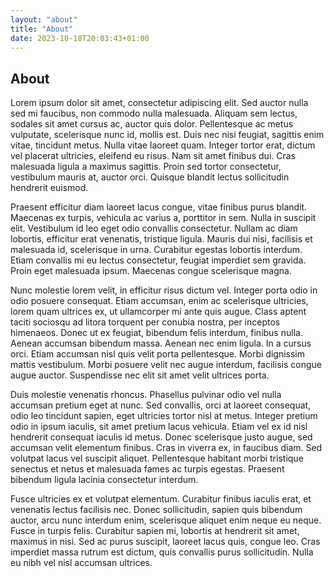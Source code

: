 ```yaml
---
layout: "about"
title: "About"
date: 2023-10-18T20:03:43+01:00
---
```


## About

Lorem ipsum dolor sit amet, consectetur adipiscing elit. Sed auctor nulla sed mi faucibus, non commodo nulla malesuada. Aliquam sem lectus, sodales sit amet cursus ac, auctor quis dolor. Pellentesque ac metus vulputate, scelerisque nunc id, mollis est. Duis nec nisi feugiat, sagittis enim vitae, tincidunt metus. Nulla vitae laoreet quam. Integer tortor erat, dictum vel placerat ultricies, eleifend eu risus. Nam sit amet finibus dui. Cras malesuada ligula a maximus sagittis. Proin sed tortor consectetur, vestibulum mauris at, auctor orci. Quisque blandit lectus sollicitudin hendrerit euismod.

Praesent efficitur diam laoreet lacus congue, vitae finibus purus blandit. Maecenas ex turpis, vehicula ac varius a, porttitor in sem. Nulla in suscipit elit. Vestibulum id leo eget odio convallis consectetur. Nullam ac diam lobortis, efficitur erat venenatis, tristique ligula. Mauris dui nisi, facilisis et malesuada id, scelerisque in urna. Curabitur egestas lobortis interdum. Etiam convallis mi eu lectus consectetur, feugiat imperdiet sem gravida. Proin eget malesuada ipsum. Maecenas congue scelerisque magna.

Nunc molestie lorem velit, in efficitur risus dictum vel. Integer porta odio in odio posuere consequat. Etiam accumsan, enim ac scelerisque ultricies, lorem quam ultrices ex, ut ullamcorper mi ante quis augue. Class aptent taciti sociosqu ad litora torquent per conubia nostra, per inceptos himenaeos. Donec ut ex feugiat, bibendum felis interdum, finibus nulla. Aenean accumsan bibendum massa. Aenean nec enim ligula. In a cursus orci. Etiam accumsan nisl quis velit porta pellentesque. Morbi dignissim mattis vestibulum. Morbi posuere velit nec augue interdum, facilisis congue augue auctor. Suspendisse nec elit sit amet velit ultrices porta.

Duis molestie venenatis rhoncus. Phasellus pulvinar odio vel nulla accumsan pretium eget at nunc. Sed convallis, orci at laoreet consequat, odio leo tincidunt sapien, eget ultricies tortor nisl at metus. Integer pretium odio in ipsum iaculis, sit amet pretium lacus vehicula. Etiam vel ex id nisl hendrerit consequat iaculis id metus. Donec scelerisque justo augue, sed accumsan velit elementum finibus. Cras in viverra ex, in faucibus diam. Sed volutpat lacus vel suscipit aliquet. Pellentesque habitant morbi tristique senectus et netus et malesuada fames ac turpis egestas. Praesent bibendum ligula lacinia consectetur interdum.

Fusce ultricies ex et volutpat elementum. Curabitur finibus iaculis erat, et venenatis lectus facilisis nec. Donec sollicitudin, sapien quis bibendum auctor, arcu nunc interdum enim, scelerisque aliquet enim neque eu neque. Fusce in turpis felis. Curabitur sapien mi, lobortis at hendrerit sit amet, maximus in nisi. Sed ac purus suscipit, laoreet lacus quis, congue leo. Cras imperdiet massa rutrum est dictum, quis convallis purus sollicitudin. Nulla eu nibh vel nisl accumsan ultrices.